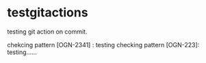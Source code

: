 # testgitactions


testing git action on commit.

chekcing pattern [OGN-2341] : testing
checking pattern [OGN-223]: testing......
